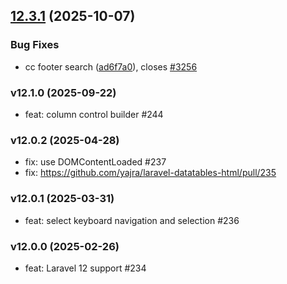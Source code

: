 ## [12.3.1](https://github.com/yajra/laravel-datatables-html/compare/v12.3.0...v12.3.1) (2025-10-07)


### Bug Fixes

* cc footer search ([ad6f7a0](https://github.com/yajra/laravel-datatables-html/commit/ad6f7a0c2a3b573c4f10e63937aa16f03683dfdd)), closes [#3256](https://github.com/yajra/laravel-datatables/issues/3256)


### v12.1.0 (2025-09-22)

- feat: column control builder #244

### v12.0.2 (2025-04-28)

- fix: use DOMContentLoaded #237
- fix: https://github.com/yajra/laravel-datatables-html/pull/235

### v12.0.1 (2025-03-31)

- feat: select keyboard navigation and selection #236

### v12.0.0 (2025-02-26)

- feat: Laravel 12 support #234
